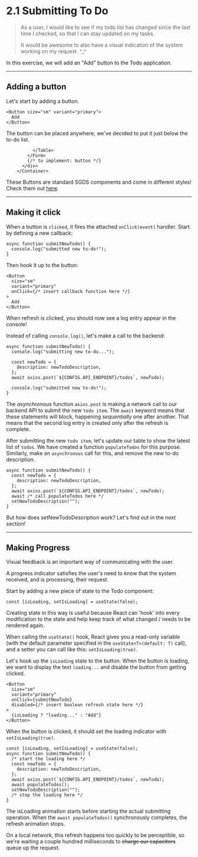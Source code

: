 # 2.1 Submitting To Do

> As a user, I would like to see if my todo list has changed since the last time I checked, so that I can stay updated on my tasks.
>
> It would be awesome to also have a visual indication of the system working on my request. ^\_^

In this exercise, we will add an "Add" button to the Todo application.

---

## Adding a button

Let's start by adding a button.

```tsx
<Button size="sm" variant="primary">
  Add
</Button>
```

The button can be placed anywhere, we've decided to put it just below the to-do list.

```tsx
          </Table>
        </Form>
        {/* to implement: button */}
      </div>
    </Container>
```

These Buttons are standard SGDS components and come in different styles! Check them out [here](https://react.designsystem.tech.gov.sg/?path=/docs/components-button--default-story).

---

## Making it click

When a button is `clicked`, it fires the attached `onClick(event)` handler.
Start by defining a new callback:

```tsx
async function submitNewTodo() {
  console.log("submitted new to-do!");
}
```

Then hook it up to the button:

```tsx
<Button
  size="sm"
  variant="primary"
  onClick={/* insert callback function here */}
>
  Add
</Button>
```

When refresh is clicked, you should now see a log entry appear in the console!

Instead of calling `console.log()`, let's make a call to the backend:

```tsx
async function submitNewTodo() {
  console.log("submitting new to-do...");

  const newTodo = {
    description: newTodoDescription,
  };
  await axios.post(`${CONFIG.API_ENDPOINT}/todos`, newTodo);

  console.log("submitted new to-do!");
}
```

The _asynchronous_ function `axios.post` is making a network call to our backend API to submit the new `todo item`. The `await` keyword means that these statements will block, happening _sequentially_ one after another. That means that the second log entry is created only after the refresh is complete.

After submitting the new `todo item`, let's update our table to show the latest list of `todos`. We have created a function `populateTodos` for this purpose. Similarly, make an `asynchronous` call for this, and remove the new to-do description.

```tsx
async function submitNewTodo() {
  const newTodo = {
    description: newTodoDescription,
  };
  await axios.post(`${CONFIG.API_ENDPOINT}/todos`, newTodo);
  await /* call populateTodos here */
  setNewTodoDescription("");
}
```

But how does setNewTodoDescription work? Let's find out in the next section!

---

## Making Progress

Visual feedback is an important way of communicating with the user.

A progress indicator satisfies the user's need to know that the system received, and is processing, their request.

Start by adding a new piece of state to the Todo component:

```tsx
const [isLoading, setIsLoading] = useState(false);
```

Creating state in this way is useful because React can 'hook' into every modification to the state and help keep track of what changed / needs to be rendered again.

When calling the `useState()` hook, React gives you a read-only variable (with the default parameter specified in the `useState<T>(default: T)` call), and a setter you can call like this: `setIsLoading(true)`.

Let's hook up the `isLoading` state to the button. When the button is loading, we want to display the text `loading...` and disable the button from getting clicked.

```tsx
<Button
  size="sm"
  variant="primary"
  onClick={submitNewTodo}
  disabled={/* insert boolean refresh state here */}
>
  {isLoading ? "loading..." : "Add"}
</Button>
```

When the button is clicked, it should set the loading indicator with `setIsLoading(true)`.

```tsx
const [isLoading, setIsLoading] = useState(false);
async function submitNewTodo() {
  /* start the loading here */
  const newTodo = {
    description: newTodoDescription,
  };
  await axios.post(`${CONFIG.API_ENDPOINT}/todos`, newTodo);
  await populateTodos();
  setNewTodoDescription("");
  /* stop the loading here */
}
```

The isLoading animation starts before starting the actual submitting operation. When the `await populateTodos()` synchronously completes, the refresh animation stops.

On a local network, this refresh happens too quickly to be perceptible, so we're waiting a couple hundred milliseconds to ~~charge our capacitors~~ queue up the request.
